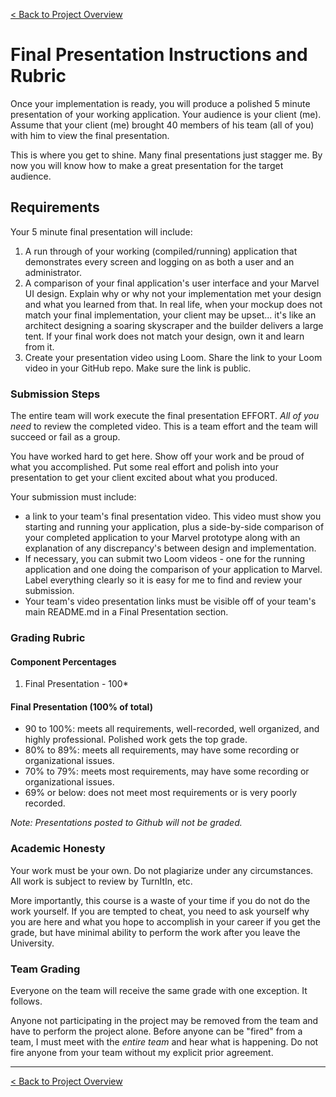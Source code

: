 [< Back to Project Overview](README.md#final-presentation)

# Final Presentation Instructions and Rubric

Once your implementation is ready, you will produce a polished 5 minute presentation of your working application. Your audience is your client (me). Assume that your client (me) brought 40 members of his team (all of you) with him to view the final presentation.

This is where you get to shine. Many final presentations just stagger me. By now you will know how to make a great presentation for the target audience.

## Requirements

Your 5 minute final presentation will include:

1) A run through of your working (compiled/running) application that demonstrates every screen and logging on as both a user and an administrator.
2) A comparison of your final application's user interface and your Marvel UI design. Explain why or why not your implementation met your design and what you learned from that. In real life, when your mockup does not match your final implementation, your client may be upset... it's like an architect designing a soaring skyscraper and the builder delivers a large tent. If your final work does not match your design, own it and learn from it. 
3) Create your presentation video using Loom. Share the link to your Loom video in your GitHub repo. Make sure the link is public.

### Submission Steps

The entire team will work execute the final presentation EFFORT. *All of you need* to review the completed video. This is a team effort and the team will succeed or fail as a group.

You have worked hard to get here. Show off your work and be proud of what you accomplished. Put some real effort and polish into your presentation to get your client excited about what you produced.

Your submission must include:

- a link to your team's final presentation video. This video must show you starting and running your application, plus a side-by-side comparison of your completed application to your Marvel prototype along with an explanation of any discrepancy's between design and implementation.
- If necessary, you can submit two Loom videos - one for the running application and one doing the comparison of your application to Marvel. Label everything clearly so it is easy for me to find and review your submission.
- Your team's video presentation links must be visible off of your team's main README.md in a Final Presentation section.

### Grading Rubric

#### Component Percentages

1.  Final Presentation - 100*

#### Final Presentation (100% of total)

-  90 to 100%: meets all requirements, well-recorded, well organized, and highly professional. Polished work gets the top grade.
-  80% to 89%: meets all requirements, may have some recording or organizational issues.
-  70% to 79%: meets most requirements, may have some recording or organizational issues.
-  69% or below: does not meet most requirements or is very poorly recorded.

*Note: Presentations posted to Github will not be graded.* 

### Academic Honesty

Your work must be your own. Do not plagiarize under any circumstances. All work is subject to review by TurnItIn, etc.

More importantly, this course is a waste of your time if you do not do the work yourself. If you are tempted to cheat, you need to ask yourself why you are here and what you hope to accomplish in your career if you get the grade, but have minimal ability to perform the work after you leave the University.

### Team Grading

Everyone on the team will receive the same grade with one exception. It follows.

Anyone not participating in the project may be removed from the team and have to perform the project alone. Before anyone can be "fired" from a team, I must meet with the *entire team* and hear what is happening. Do not fire anyone from your team without my explicit prior agreement.

---

[< Back to Project Overview](README.md#final-presentation)

